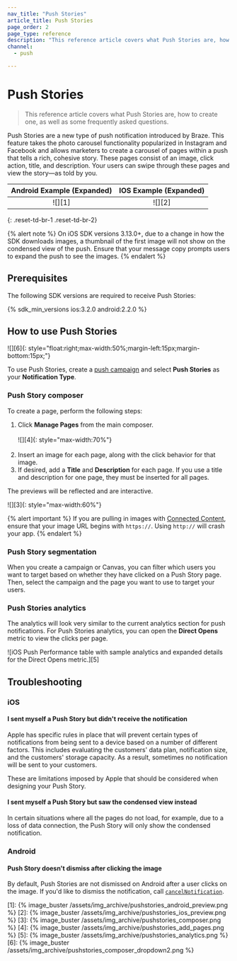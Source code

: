```yaml
---
nav_title: "Push Stories"
article_title: Push Stories
page_order: 2
page_type: reference
description: "This reference article covers what Push Stories are, how to create one, as well as some frequently asked questions."
channel:
  - push

---
```


# Push Stories

> This reference article covers what Push Stories are, how to create one, as well as some frequently asked questions.

Push Stories are a new type of push notification introduced by Braze. This feature takes the photo carousel functionality popularized in Instagram and Facebook and allows marketers to create a carousel of pages within a push that tells a rich, cohesive story. These pages consist of an image, click action, title, and description. Your users can swipe through these pages and view the story—as told by you.

| Android Example (Expanded) | IOS Example (Expanded) |
| :-----: | :----------: |
| ![][1] | ![][2] |
{: .reset-td-br-1 .reset-td-br-2}

{% alert note %}
On iOS SDK versions 3.13.0+, due to a change in how the SDK downloads images, a thumbnail of the first image will not show on the condensed view of the push. Ensure that your message copy prompts users to expand the push to see the images.
{% endalert %}

## Prerequisites

The following SDK versions are required to receive Push Stories:

{% sdk_min_versions ios:3.2.0 android:2.2.0 %}


## How to use Push Stories

![][6]{: style="float:right;max-width:50%;margin-left:15px;margin-bottom:15px;"}

To use Push Stories, create a [push campaign]({{site.baseurl}}/user_guide/message_building_by_channel/push/creating_a_push_message/) and select **Push Stories** as your **Notification Type**.

### Push Story composer

To create a page, perform the following steps:

1. Click **Manage Pages** from the main composer.
    <br><br>![][4]{: style="max-width:70%"}<br><br>
2. Insert an image for each page, along with the click behavior for that image.
3. If desired, add a **Title** and **Description** for each page. If you use a title and description for one page, they must be inserted for all pages.

The previews will be reflected and are interactive.

![][3]{: style="max-width:60%"}

{% alert important %}
If you are pulling in images with [Connected Content]({{site.baseurl}}/user_guide/personalization_and_dynamic_content/connected_content/about_connected_content/#about-connected-content), ensure that your image URL begins with `https://`. Using `http://` will crash your app.
{% endalert %}

### Push Story segmentation

When you create a campaign or Canvas, you can filter which users you want to target based on whether they have clicked on a Push Story page. Then, select the campaign and the page you want to use to target your users.

### Push Stories analytics

The analytics will look very similar to the current analytics section for push notifications. For Push Stories analytics, you can open the **Direct Opens** metric to view the clicks per page.

![iOS Push Performance table with sample analytics and expanded details for the Direct Opens metric.][5]

## Troubleshooting

### iOS

#### I sent myself a Push Story but didn't receive the notification

Apple has specific rules in place that will prevent certain types of notifications from being sent to a device based on a number of different factors. This includes evaluating the customers' data plan, notification size, and the customers' storage capacity. As a result, sometimes no notification will be sent to your customers.

These are limitations imposed by Apple that should be considered when designing your Push Story.

#### I sent myself a Push Story but saw the condensed view instead

In certain situations where all the pages do not load, for example, due to a loss of data connection, the Push Story will only show the condensed notification.

### Android

#### Push Story doesn't dismiss after clicking the image 

By default, Push Stories are not dismissed on Android after a user clicks on the image. If you'd like to dismiss the notification, call [`cancelNotification`](https://appboy.github.io/appboy-android-sdk/kdoc/braze-android-sdk/com.braze.push/-braze-notification-utils/index.html#-1466259649%2FFunctions%2F-1725759721).  

[1]: {% image_buster /assets/img_archive/pushstories_android_preview.png %}
[2]: {% image_buster /assets/img_archive/pushstories_ios_preview.png %}
[3]: {% image_buster /assets/img_archive/pushstories_composer.png %}
[4]: {% image_buster /assets/img_archive/pushstories_add_pages.png %}
[5]: {% image_buster /assets/img_archive/pushstories_analytics.png %}
[6]: {% image_buster /assets/img_archive/pushstories_composer_dropdown2.png %}
